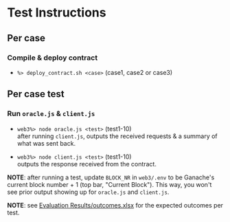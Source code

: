# Test Instructions


## Per case
### Compile & deploy contract
- `%> deploy_contract.sh <case>` (case1, case2 or case3)

## Per case test
### Run `oracle.js` & `client.js`
- `web3%> node oracle.js <test>` (test1-10)  
after running `client.js`, outputs the received requests & a summary of what was sent back.  

- `web3%> node client.js <test>` (test1-10)  
outputs the response received from the contract.  

**NOTE**: after running a test, update `BLOCK_NR` in `web3/.env` to be Ganache's current block number + 1 (top bar, "Current Block"). 
This way, you won't see prior output showing up for `oracle.js` and `client.js`.

**NOTE**: see [Evaluation Results/outcomes.xlsx](<../../../Evaluation Results/outcomes.xlsx>) for the expected outcomes per test.
